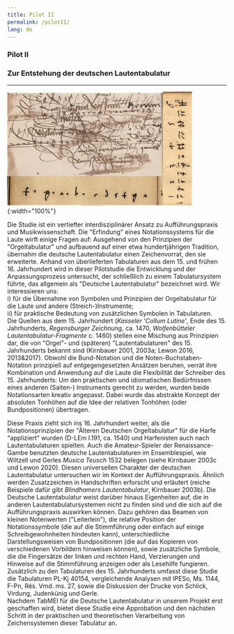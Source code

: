 ```yaml
---
title: Pilot II
permalink: /pilotII/
lang: de
---
```


### Pilot II
### Zur Entstehung der deutschen Lautentabulatur
___
![](/assets/img/Craus_Harfe_col_01.png "A-Wn Mus.Hs. 18688, fol. 26r und D-LEm I.191, Fragemnte aus dem Fundamentum, Collage von K. Schöning"){:width="100%"}

Die Studie ist ein vertiefter interdisziplinärer Ansatz zu Aufführungspraxis und Musikwissenschaft. Die "Erfindung" eines Notationssystems für die Laute wirft einige Fragen auf: Ausgehend von den Prinzipien der "Orgeltabulatur" und aufbauend auf einer etwa hundertjährigen Tradition, übernahm die deutsche Lautentabulatur einen Zeichenvorrat, den sie erweiterte. Anhand von überlieferten Tabulaturen aus dem 15. und frühen 16. Jahrhundert wird in dieser Pilotstudie die Entwicklung und der Anpassungsprozess untersucht, der schließlich zu einem Tabulatursystem führte, das allgemein als "Deutsche Lautentabulatur" bezeichnet wird. Wir interessieren uns:  
i) für die Übernahme von Symbolen und Prinzipien der Orgeltabulatur für die Laute und andere (Streich-)Instrumente;  
ii) für praktische Bedeutung von zusätzlichen Symbolen in Tabulaturen.   
Die Quellen aus dem 15. Jahrhundert (_Kasseler 'Collum Lutine'_, Ende des 15. Jahrhunderts, _Regensburger Zeichnung_, ca. 1470, _Wolfenbütteler Lautentabulatur-Fragmente_
c. 1460) stellen eine Mischung aus Prinzipien dar, die von "Orgel"- und (späteren) "Lautentabulaturen" des 15.
Jahrhunderts bekannt sind (Kirnbauer 2001, 2003a; Lewon 2016, 2013&2017). Obwohl die Bund-Notation und die Noten-Buchstaben-
Notation prinzipiell auf entgegengesetzten Ansätzen beruhen, verrät ihre Kombination und Anwendung auf die Laute
die Flexibilität der Schreiber des 15. Jahrhunderts: Um den praktischen und idiomatischen Bedürfnissen eines anderen (Saiten-) Instruments gerecht zu werden, wurden beide Notationsarten kreativ angepasst. Dabei wurde das abstrakte Konzept der absoluten Tonhöhen auf die Idee der relativen Tonhöhen (oder Bundpositionen) übertragen.

Diese Praxis zieht sich ins 16. Jahrhundert weiter, als die Notationsprinzipien der "Älteren Deutschen Orgeltabulatur" für die Harfe "appliziert" wurden (D-LEm I.191, ca. 1540) und Harfenisten auch nach Lautentabulaturen spielten. Auch die Amateur-Spieler der Renaissance-Gambe benutzten deutsche Lautentabulaturen im Ensemblespiel, wie Wiltzell und Gerles _Musica Teusch_ 1532 belegen (siehe Kirnbauer 2003c und Lewon 2020). Diesen universellen Charakter der deutschen Lautentabulatur untersuchen wir im Kontext der Aufführungspraxis. Ähnlich werden Zusatzzeichen in Handschriften erforscht und erläutert (reiche Beispiele dafür gibt
_Blindhamers Lautentabulatur_, Kirnbauer 2003b). Die Deutsche Lautentabulatur weist darüber hinaus Eigenheiten auf, die in anderen Lautentabulatursystemen nicht zu finden sind und die sich auf die Aufführungspraxis auswirken können. Dazu gehören
das Beamen von kleinen Notenwerten ("Leiterlein"), die relative Position der Notationssymbole (die auf die Stimmführung oder einfach auf einige Schreibgewohnheiten hindeuten kann), unterschiedliche Darstellungsweisen von Bundpositionen
(die auf das Kopieren von verschiedenen Vorbildern hinweisen können), sowie zusätzliche Symbole, die
die Fingersätze der linken und rechten Hand, Verzierungen und Hinweise auf die Stimmführung anzeigen oder als Lesehilfe fungieren. Zusätzlich zu den Tabulaturen des 15. Jahrhunderts umfasst diese Studie die Tabulaturen PL-Kj 40154, vergleichende Analysen mit IPESo,
Ms. 1144, F-Pn, Rés. Vmd. ms. 27, sowie die Diskussion der Drucke von Schlick, Virdung,
Judenkünig und Gerle.   
Nachdem TabMEI für die Deutsche Lautentabulatur in unserem Projekt erst geschaffen wird, bietet diese Studie eine Approbation und den nächsten Schritt in der praktischen und theoretischen Verarbeitung von Zeichensystemen dieser Tabulatur an. 
